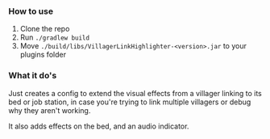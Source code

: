 ### How to use

1. Clone the repo
2. Run `./gradlew build`
3. Move `./build/libs/VillagerLinkHighlighter-<version>.jar` to your plugins folder

### What it do's

Just creates a config to extend the visual effects from a villager linking to its bed or job station, in case you're trying to link multiple villagers or debug why they aren't working.

It also adds effects on the bed, and an audio indicator.
